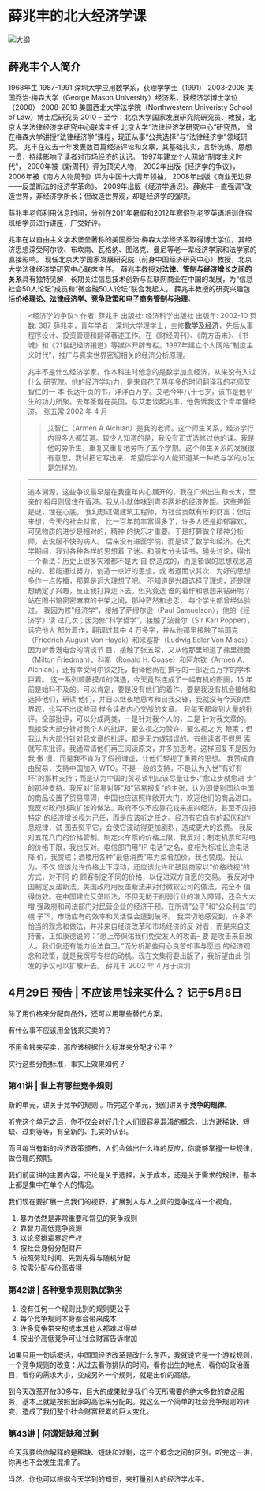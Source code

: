 # 薛兆丰的北大经济学课


![大纲](.\privateNotesPictures\薛兆丰1.jpg)

## 薛兆丰个人简介

1968年生
1987-1991 深圳大学应用数学系，获理学学士（1991）
2003-2008 美国乔治·梅森大学（George Mason University）经济系，获经济学博士学位（2008）
2008-2010 美国西北大学法学院（Northwestern Univeristy School of Law）博士后研究员
2010 – 至今：北京大学国家发展研究院研究员、教授，北京大学法律经济学研究中心联席主任
北京大学“法律经济学研究中心”研究员，
曾在梅森大学讲授“法律经济学”课程，现正从事“公共选择”与“法律经济学”领域研究。
兆丰在过去十年发表数百篇经济评论和文章，其基础扎实，言辞洗练，思想一贯，持续影响了读者对市场经济的认识。
1997年建立个人网站“制度主义时代”，
2000年被《新周刊》评为顶尖人物，
2002年出版《经济学的争议》，
2006年被《南方人物周刊》评为中国十大青年领袖，
2008年出版《商业无边界——反垄断法的经济学革命》。
2009年出版《经济学通识》。薛兆丰一直强调"改造世界，非经济学所长；但改造世界观，却是经济学的强项。


薛兆丰老师利用休息时间，分别在2011年暑假和2012年寒假到老罗英语培训住宿班给学员进行讲座，广受好评。

兆丰在以自由主义学术堡垒著称的美国乔治·梅森大学经济系取得博士学位，其经济思想深受阿尔钦、布坎南、瓦格纳、图洛克、曼尼等老一辈经济学家和法学家的直接影响。
现任北京大学国家发展研究院（前身中国经济研究中心）教授，北京大学法律经济学研究中心联席主任。
薛兆丰教授对**法律、管制与经济增长之间的关系**具有独特见解，长期关注信息技术创新与互联网商业在中国的发展，为“信息社会50人论坛”成员和“微金融50人论坛”联合发起人。
薛兆丰教授的研究兴趣包括**价格理论、法律经济学、竞争政策和电子商务管制与治理**。



>	<经济学的争议> 作者:  薛兆丰 出版社: 经济科学出版社	出版年: 2002-10	页数: 387
>	薛兆丰，青年学者，深圳大学理学士，主修**数学及经济**，先后从事程序设计、投资管理和翻译著述工作。在《财经周刊》、《南方击末》、《书城》和《21世纪经济报道》等媒体开辟专栏。1997年建立个人网站“制度主义时代”，推广与真实世界密切相关的经济分析原理。
>
>  兆丰不是什么经济学家。作本科生时他念的是数学加点经济，从来没有入过什么 研究院。他的经济学功力，是来自花了两年多的时间翻译我的老师艾智仁的一 本 长达千页的书，洋洋百万字。艾老今年八十七岁，该书是他平生的功力所聚。去年圣诞在美国，与艾老谈起兆丰，他告诉我这个青年懂经济。 
>													张五常 2002 年 4 月 
> >艾智仁（Armen A.Alchian）是我的老师。这个师生关系，经济学行内很多人都知道。较少人知道的是，我没有正式选修过他的课。我是他的旁听生，重复又重复地旁听了五个学期。这个师生关系的发展很有意思，我试把它写出来，希望后学的人能知道某一种教与学的方法是怎样的。

>- - -
>
>追本溯源，这些争议最早是在我童年内心展开的。我在广州出生和长大，至亲的 祖母则居住在香港。我从小就体味到粤港两地的经济差距。这些差距是谜，埋在心底。
>我幻想过做建筑工程师，为社会贡献有形的财富；但后来想，今天的社会财富， 比一百年前丰富得多了，许多人还是抑郁寡欢，可见物质的进步是相对的，精神 的快乐才重要。于是打算做个精神分析师，去说服不快的病人。 
>后来没有进医学院，而是读了数学和经济。在大学期间，我对各种各样的思想着 了迷。和朋友分头读书，碰头讨论，得出一个看法：历史上很多灾难都不是大 自 然造成的，而是错误的思想观念造成的。若能通过努力，创造一点好的思想，或 者退而求其次，为好的思想多作一点传播，那算是远大理想了吧。 
>不知道是兴趣选择了理想，还是理想确定了兴趣，反正我打算走下去。但究竟选 谁的着作和思想来钻研呢？站在图书馆密密麻麻的书架之间，那种茫然和忐忑， 每个学生都曾经体验过。 
>我因为修”经济学”，接触了萨缪尔逊（Paul Samuelson），他的《经济学》读 过几次；因为修”科学哲学”，接触了波普尔（Sir Karl Popper），读完他大 部分着作，翻译过其中 4 万多字，并从他那里接触了哈耶克（Friedrich August Von Hayek）和米塞斯（Ludwig Edler Von Mises）；因为听香港电台的清谈节 目，接触了张五常，又从他那里知道了弗里德曼（Milton Friedman）、科斯（Ronald H. Coase）和阿尔钦（Armen A. Alchian），还有幸受阿尔钦之托，翻译他尚在 撰写的一部近百万字的学术巨着。 
>这一系列顺藤摸瓜的偶遇，今天竟然连成了一幅有机的图画，15 年前是始料不及的。可以肯定，要是没有他们的着作，要是我没有机会接触和选择他们，研读 他们，并日以继夜地思考和自我交锋，我就没有今天的世界观，也写不出这些同 样令读者内心交战的文章。 
>我每天都收到大量的批评。全部批评，可以分成两类，一是针对我个人的，二是 针对我文章的。我接受大部分针对我个人的批评，要么视之为赞许，要么视之 为 鞭策；但我认为大部分针对我文章的批评，都是无力或错误的。有些读者不假思 索就写来批评。我通常请他们再三阅读原文，并多加思考。这样回复不是因为我 傲 慢，而是我不肯为了假扮谦虚，让他们轻视了重要的思想。 
>我赞成自由贸易，支持中国加入 WTO。不是一般的支持，不是认为入世”有好有 坏”的那种支持；而是认为中国的贸易谈判应该尽量让步、”愈让步就愈进 步” 的那种支持。我反对”贸易对等”和”贸易报复”的主张，认为即使别国给中国 的商品设置了贸易障碍，中国也应该照样敞开大门，欢迎他们的商品进口。 
>我反对政府财政扩张的做法。政府不仅不应靠花钱来振兴经济，甚至不应把特定 的经济增长视为己任，而是应该听之任之。经济有它自有的起伏和作息规律，试 图去熨平它，会使它波动得更加剧烈，造成更大的浪费。 
>我反对五花八门的价格管制。制定火车票的价格上限，我反对；制定机票和彩电 的价格下限，我也反对。电信部门用”IP 电话”之名，变相为标准长途电话 降 价，我赞成；酒楼用各种”最低消费”来为菜肴加价，我也赞成。我认为，不仅
>应该允许价格上下浮动，还应该允许和鼓励商家以”价格歧视”的方式，对不同 的 顾客制定不同的价格，以促进双方自愿的交易。 
>我反对中国制定反垄断法。美国政府用反垄断法来对付微软公司的做法，完全不 值得仿效。在中国建立反垄断法，不但无助于削弱行业的准入障碍，还会大大增 强政府和司法部门对民营企业的经济干预。在所谓”公平”和”公众利益”的幌 子下，市场应有的效率和灵活性会遭到破坏。 
>我深切地感受到，许多不恰当的观念和做法，并非来自经济改革和市场经济的反 对者，而是来自支持者。正如康德说的：”愿上帝保佑我们免受友人的攻击– 要 是攻击来自敌人，我们倒还有能力设法自卫。”而分析那些用心良苦却事与愿违 的经济观念和政策，就是我撰写专栏的动机。现在文集将要出版了，我祈望由此 引 发的争议可以扩散开去。
>薛兆丰 2002 年 4 月于深圳 









## 4月29日 预告 | 不应该用钱来买什么？   记于5月8日

除了用价格来分配商品外，还可以用哪些替代方案。

有什么事不应该用金钱来买卖的？

不用金钱来买卖，那应该根据什么标准来分配才公平？

实行这些分配标准，事实上效果如何？

### 第41讲 | 世上有哪些竞争规则

新的单元，讲关于竞争的规则 。听完这个单元，我们讲关于**竞争的规律**。

听完这个单元之后，你不仅会对好几个人们很容易混淆的概念，比方说稀缺、短缺、过剩等等，有全新的、扎实的认识。

而且每当有新的经济政策颁布，人们会做出什么样的反应，你能够掌握一些规律，做合理的预期。

我们前面讲的主要内容，不论是关于选择，关于成本，还是关于需求的规律，基本上都是集中在单个人的情况。

我们现在要扩展一点我们的视野，扩展到人与人之间的竞争这样一个视角。

1. 暴力依然是非常重要和常见的竞争规则
2. 靠智力高低竞争资源
3. 以论资排辈界定产权
4. 按社会身份分配财产
5. 按照劳动时间、先到先得与随机分配
6. 按需分配与价高者得



### 第42讲 | 各种竞争规则孰优孰劣



1. 没有任何一个规则比别的规则更公平
2. 每个竞争规则本身都会带来成本
3. 许多竞争带来的成本其他人都难以得益
4. 按出价高低竞争可让社会财富告诉增加

如果只用一句话概括，中国国经济改革是改什么东西，我就说它是一个游戏规则，一个竞争规则的改变：从过去看你排队的时间，看你出生的地点，看你的政治面目，看你的需求大小，变成另外一个规则，就是出价的高低。

到今天改革开放30多年，巨大的成果就是我们今天所需要的绝大多数的商品服务，基本上就是按照出家的高低来分配的。就这么一个简单的社会竞争规则的转变，造成了我们整个社会财富积累的巨大变化。



### 第43讲 | 何谓短缺和过剩

今天我要给你解释的是稀缺、短缺和过剩，这三个概念之间的区别。听完这一讲，你再也不会发生混淆了。

当然，你也可以根据今天学到的知识，来打量别人的经济学水平。

